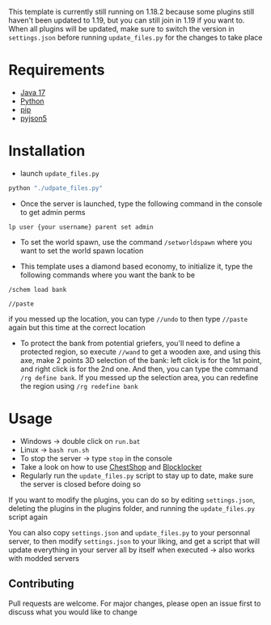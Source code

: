 This template is currently still running on 1.18.2 because some plugins still haven't been updated to 1.19, but you can still join in 1.19 if you want to. When all plugins will be updated, make sure to switch the version in ```settings.json``` before running ```update_files.py``` for the changes to take place

# Requirements

- [Java 17](https://www.oracle.com/java/technologies/downloads/#jdk17-windows)
- [Python](https://www.python.org/downloads/)
- [pip](https://pip.pypa.io/en/stable/)
- [pyjson5](https://pypi.org/project/pyjson5/)

# Installation

- launch ```update_files.py```
```bash
python "./udpate_files.py"
```

- Once the server is launched, type the following command in the console to get admin perms
```
lp user {your username} parent set admin
```

- To set the world spawn, use the command ```/setworldspawn``` where you want to set the world spawn location

- This template uses a diamond based economy, to initialize it, type the following commands where you want the bank to be
```
/schem load bank
```
```
//paste
```
if you messed up the location, you can type ```//undo``` to then type ```//paste``` again but this time at the correct location

- To protect the bank from potential griefers, you'll need to define a protected region, so execute ```//wand``` to get a wooden axe, and using this axe, make 2 points 3D selection of the bank: left click is for the 1st point, and right click is for the 2nd one. And then, you can type the command ```/rg define bank```. If you messed up the selection area, you can redefine the region using ```/rg redefine bank```

# Usage

- Windows -> double click on ```run.bat```
- Linux -> ```bash run.sh```
- To stop the server -> type ```stop``` in the console
- Take a look on how to use [ChestShop](https://youtu.be/Zap3snBb5Fw) and [Blocklocker](https://youtu.be/EaCHTiPNGiQ)
- Regularly run the ```update_files.py``` script to stay up to date, make sure the server is closed before doing so

If you want to modify the plugins, you can do so by editing ```settings.json```, deleting the plugins in the plugins folder, and running the ```update_files.py``` script again

You can also copy ```settings.json``` and ```update_files.py``` to your personnal server, to then modify ```settings.json``` to your liking, and get a script that will update everything in your server all by itself when executed -> also works with modded servers

## Contributing

Pull requests are welcome. For major changes, please open an issue first to discuss what you would like to change
